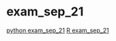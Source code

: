 # exam_sep_21

[python exam_sep_21](https://github.com/SjoerdGeraads/exam_sep_21/blob/master/exam_Sep_21_2018.ipynb)
[R exam_sep_21](https://github.com/SjoerdGeraads/exam_sep_21/blob/master/exam_2_student.ipynb)
